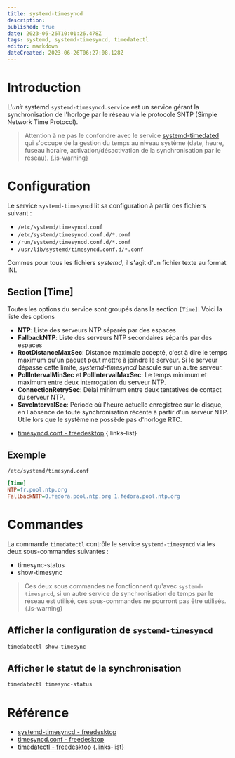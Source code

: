 ```yaml
---
title: systemd-timesyncd
description: 
published: true
date: 2023-06-26T10:01:26.478Z
tags: systemd, systemd-timesyncd, timedatectl
editor: markdown
dateCreated: 2023-06-26T06:27:08.128Z
---
```


# Introduction
L'*unit* systemd `systemd-timesyncd.service` est un service gérant la synchronisation de l'horloge par le réseau via le protocole SNTP (Simple Network Time Protocol).

> Attention à ne pas le confondre avec le service [systemd-timedated](/systemd/timedated) qui s'occupe de la gestion du temps au niveau système (date, heure, fuseau horaire, activation/désactivation de la synchronisation par le réseau).
{.is-warning}

# Configuration
Le service `systemd-timesyncd` lit sa configuration à partir des fichiers suivant :
- `/etc/systemd/timesyncd.conf`
- `/etc/systemd/timesyncd.conf.d/*.conf`
- `/run/systemd/timesyncd.conf.d/*.conf`
- `/usr/lib/systemd/timesyncd.conf.d/*.conf`

Commes pour tous les fichiers *systemd*, il s'agit d'un fichier texte au format INI.

## Section [Time]
Toutes les options du service sont groupés dans la section `[Time]`. Voici la liste des options
- **NTP**: Liste des serveurs NTP séparés par des espaces
- **FallbackNTP**: Liste des serveurs NTP secondaires séparés par des espaces
- **RootDistanceMaxSec**: Distance maximale accepté, c'est à dire le temps maximum qu'un paquet peut mettre à joindre le serveur. Si le serveur dépasse cette limite, *systemd-timesyncd* bascule sur un autre serveur.
- **PollIntervalMinSec** et **PollIntervalMaxSec**: Le temps minimum et maximum entre deux interrogation du serveur NTP.
- **ConnectionRetrySec**: Délai minimum entre deux tentatives de contact du serveur NTP.
- **SaveIntervalSec**: Période où l'heure actuelle enregistrée sur le disque, en l'absence de toute synchronisation récente à partir d'un serveur NTP. Utile lors que le système ne possède pas d'horloge RTC.

* [timesyncd.conf - freedesktop](https://www.freedesktop.org/software/systemd/man/timesyncd.conf.html)
{.links-list}

## Exemple
`/etc/systemd/timesynd.conf`
```ini
[Time]
NTP=fr.pool.ntp.org
FallbackNTP=0.fedora.pool.ntp.org 1.fedora.pool.ntp.org
```
# Commandes
La commande `timedatectl` contrôle le service `systemd-timesyncd` via les deux sous-commandes suivantes :
- timesync-status
- show-timesync
> Ces deux sous commandes ne fonctionnent qu'avec `systemd-timesyncd`, si un autre service de synchronisation de temps par le réseau est utilisé, ces sous-commandes ne pourront pas être utilisés.
{.is-warning}

## Afficher la configuration de `systemd-timesyncd`
```bash
timedatectl show-timesync
```

## Afficher le statut de la synchronisation
```bash
timedatectl timesync-status
```

# Référence
- [systemd-timesyncd - freedesktop](https://www.freedesktop.org/software/systemd/man/systemd-timesyncd.service.html)
- [timesyncd.conf - freedesktop](https://www.freedesktop.org/software/systemd/man/timesyncd.conf.html)
- [timedatectl - freedesktop](https://www.freedesktop.org/software/systemd/man/timedatectl.html)
{.links-list}